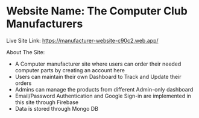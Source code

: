 # Website Name: The Computer Club Manufacturers
Live Site Link: https://manufacturer-website-c90c2.web.app/

About The Site: 
* A Computer manufacturer site where users can order their needed computer parts by creating an account here 
* Users can maintain their own Dashboard to Track and Update their orders 
* Admins can manage the products from different Admin-only dashboard
* Email/Password Authentication and Google Sign-in are implemented in this site through Firebase
* Data is stored through Mongo DB 
